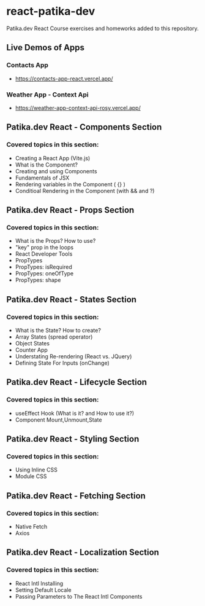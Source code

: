 # react-patika-dev
 Patika.dev React Course exercises and homeworks added to this repository.

## Live Demos of Apps
### Contacts App
* https://contacts-app-react.vercel.app/

### Weather App - Context Api
* https://weather-app-context-api-rosy.vercel.app/



## Patika.dev React - Components Section

### Covered topics in this section:
* Creating a React App (Vite.js)
* What is the Component?
* Creating and using Components
* Fundamentals of JSX
* Rendering variables in the Component ( {} )
* Conditioal Rendering in the Component (with && and ?)


## Patika.dev React - Props Section

### Covered topics in this section:
* What is the Props? How to use?
* "key" prop in the loops
* React Developer Tools
* PropTypes
* PropTypes: isRequired
* PropTypes: oneOfType
* PropTypes: shape


## Patika.dev React - States Section

### Covered topics in this section:
* What is the State? How to create?
* Array States (spread operator)
* Object States
* Counter App
* Understating Re-rendering (React vs. JQuery)
* Defining State For Inputs (onChange)


## Patika.dev React - Lifecycle Section

### Covered topics in this section:
* useEffect Hook (What is it? and How to use it?)
* Component Mount,Unmount,State 


## Patika.dev React - Styling Section

### Covered topics in this section:
* Using Inline CSS 
* Module CSS


## Patika.dev React - Fetching Section

### Covered topics in this section:
* Native Fetch
* Axios


## Patika.dev React - Localization Section

### Covered topics in this section:
* React Intl Installing
* Setting Default Locale
* Passing Parameters to The React Intl Components












